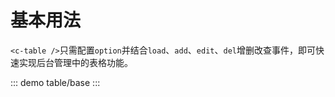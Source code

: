 # 基本用法

`<c-table />`只需配置`option`并结合`load`、`add`、`edit`、`del`增删改查事件，即可快速实现后台管理中的表格功能。

::: demo
table/base
:::
